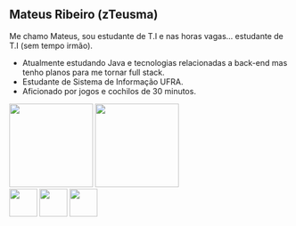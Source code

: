 ## Mateus Ribeiro (zTeusma)

  Me chamo Mateus, sou estudante de T.I e nas horas vagas... estudante de T.I (sem tempo irmão).
  - Atualmente estudando Java e tecnologias relacionadas a back-end mas tenho planos para me tornar full stack.
  - Estudante de Sistema de Informação UFRA.
  - Aficionado por jogos e cochilos de 30 minutos.


<div>
  <img height="150cm" src="https://github-readme-stats.vercel.app/api?username=MateusRibeiro-SS&show_icons=true&theme=merko"/>
   <img height="150cm" src="https://github-readme-stats.vercel.app/api/top-langs/?username=MateusRibeiro-SS&theme=merko"/>
  
</div>

<div style="display: inline_block">
  <img allign="center" height="50cm" src="https://cdn.jsdelivr.net/gh/devicons/devicon/icons/java/java-original.svg" />
  <img height="50cm" src="https://cdn.jsdelivr.net/gh/devicons/devicon/icons/spring/spring-original-wordmark.svg" />
  <img height="50cm" src="https://cdn.jsdelivr.net/gh/devicons/devicon/icons/c/c-plain.svg" />
</div>


